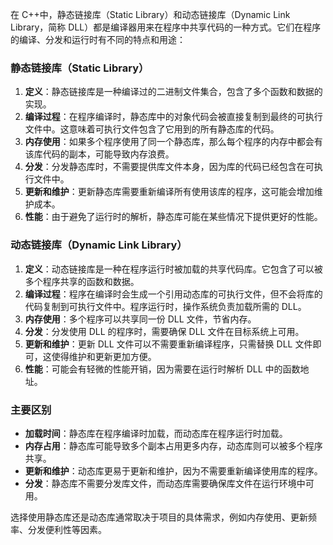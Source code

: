 在 C++中，静态链接库（Static Library）和动态链接库（Dynamic Link Library，简称 DLL）都是编译器用来在程序中共享代码的一种方式。它们在程序的编译、分发和运行时有不同的特点和用途：

### 静态链接库（Static Library）
1. **定义**：静态链接库是一种编译过的二进制文件集合，包含了多个函数和数据的实现。
2. **编译过程**：在程序编译时，静态库中的对象代码会被直接复制到最终的可执行文件中。这意味着可执行文件包含了它用到的所有静态库的代码。
3. **内存使用**：如果多个程序使用了同一个静态库，那么每个程序的内存中都会有该库代码的副本，可能导致内存浪费。
4. **分发**：分发静态库时，不需要提供库文件本身，因为库的代码已经包含在可执行文件中。
5. **更新和维护**：更新静态库需要重新编译所有使用该库的程序，这可能会增加维护成本。
6. **性能**：由于避免了运行时的解析，静态库可能在某些情况下提供更好的性能。

### 动态链接库（Dynamic Link Library）
1. **定义**：动态链接库是一种在程序运行时被加载的共享代码库。它包含了可以被多个程序共享的函数和数据。
2. **编译过程**：程序在编译时会生成一个引用动态库的可执行文件，但不会将库的代码复制到可执行文件中。程序运行时，操作系统负责加载所需的 DLL。
3. **内存使用**：多个程序可以共享同一份 DLL 文件，节省内存。
4. **分发**：分发使用 DLL 的程序时，需要确保 DLL 文件在目标系统上可用。
5. **更新和维护**：更新 DLL 文件可以不需要重新编译程序，只需替换 DLL 文件即可，这使得维护和更新更加方便。
6. **性能**：可能会有轻微的性能开销，因为需要在运行时解析 DLL 中的函数地址。

### 主要区别
- **加载时间**：静态库在程序编译时加载，而动态库在程序运行时加载。
- **内存占用**：静态库可能导致多个副本占用更多内存，动态库则可以被多个程序共享。
- **更新和维护**：动态库更易于更新和维护，因为不需要重新编译使用库的程序。
- **分发**：静态库不需要分发库文件，而动态库需要确保库文件在运行环境中可用。

选择使用静态库还是动态库通常取决于项目的具体需求，例如内存使用、更新频率、分发便利性等因素。